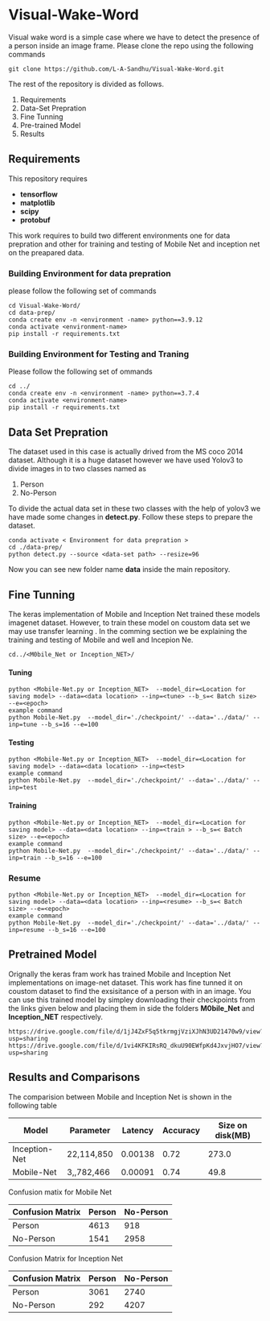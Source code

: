 # Visual-Wake-Word
Visual wake word is a simple case where we have to detect the presence of a person inside an image frame. Please clone the repo using the following commands 
```
git clone https://github.com/L-A-Sandhu/Visual-Wake-Word.git
```
The rest of the repository is divided as follows.
  1. Requirements
  2. Data-Set Prepration 
  3. Fine Tunning 
  4. Pre-trained Model
  5. Results 

## Requirements 
This repository requires 
* **tensorflow**
* **matplotlib**
* **scipy**
* **protobuf**


This work requires to build two different environments one for data prepration and other for training and testing of Mobile Net and inception net on the preapared data. 
### Building Environment for data prepration 
please follow the following set of commands 
```
cd Visual-Wake-Word/
cd data-prep/
conda create env -n <environment -name> python==3.9.12
conda activate <environment-name>
pip install -r requirements.txt
```
### Building Environment for Testing and Traning 
Please follow the following set of ommands 
```
cd ../
conda create env -n <environment -name> python==3.7.4
conda activate <environment-name>
pip install -r requirements.txt

```
## Data Set Prepration 
 The dataset used in this case is actually drived from the MS coco 2014 dataset. Although it is a huge dataset  however we have used Yolov3 to divide images in to two classes named as 
 1. Person 
 2. No-Person

To divide the actual data set in these two classes with the help of yolov3 we have made some changes in **detect.py**. Follow these steps to prepare the dataset.
```
conda activate < Environment for data prepration >
cd ./data-prep/
python detect.py --source <data-set path> --resize=96

```
Now you can see new folder name **data** inside the main repository.
## Fine Tunning 
The keras implementation of Mobile and Inception Net trained these models imagenet dataset. However, to train these model on coustom data set we may use transfer learning . In the comming section we be explaining the training and testing of Mobile and well and Incepion Ne.

```
cd../<M0bile_Net or Inception_NET>/

```
#### Tuning
```
python <Mobile-Net.py or Inception_NET>  --model_dir=<Location for saving model> --data=<data location> --inp=<tune> --b_s=< Batch size> --e=<epoch>
example command 
python Mobile-Net.py  --model_dir='./checkpoint/' --data='../data/' --inp=tune --b_s=16 --e=100
```
#### Testing  
```
python <Mobile-Net.py or Inception_NET>  --model_dir=<Location for saving model> --data=<data location> --inp=<test> 
example command 
python Mobile-Net.py  --model_dir='./checkpoint/' --data='../data/' --inp=test
````
#### Training 
```
python <Mobile-Net.py or Inception_NET>  --model_dir=<Location for saving model> --data=<data location> --inp=<train > --b_s=< Batch size> --e=<epoch>
example command 
python Mobile-Net.py  --model_dir='./checkpoint/' --data='../data/' --inp=train --b_s=16 --e=100
```
### Resume
```
python <Mobile-Net.py or Inception_NET>  --model_dir=<Location for saving model> --data=<data location> --inp=<resume> --b_s=< Batch size> --e=<epoch>
example command 
python Mobile-Net.py  --model_dir='./checkpoint/' --data='../data/' --inp=resume --b_s=16 --e=100

```

## Pretrained Model
Orignally the keras fram work has trained Mobile and Inception Net implementations on image-net dataset. This work has fine tunned it on coustom dataset to find the exsisitance of a person with in an image. You can use this trained model by simpley downloading their checkpoints from the links given  below and placing them in side the folders **M0bile_Net** and **Inception_NET** respectively. 
```
https://drive.google.com/file/d/1jJ4ZxF5q5tkrmgjVziXJhN3UD21470w9/view?usp=sharing
https://drive.google.com/file/d/1vi4KFKIRsRQ_dkuU90EWfpKd4JxvjHO7/view?usp=sharing

```


## Results and Comparisons 
The comparision between Mobile and Inception Net is shown in the following table 

| Model         | Parameter | Latency| Accuracy| Size on disk(MB) |
|---------------|-----------|--------|---------|------------------|
| Inception-Net | 22,114,850|0.00138 | 0.72    | 273.0            |
| Mobile-Net    | 3,,782,466|0.00091 | 0.74    | 49.8             |

Confusion matix for Mobile Net 

| Confusion Matrix  | Person | No-Person |
|-------------------|--------|-----------|
| Person            | 4613   | 918       |
| No-Person         | 1541   | 2958      |



Confusion Matrix for Inception Net 

| Confusion Matrix  | Person | No-Person |
|-------------------|--------|-----------|
| Person            | 3061   | 2740      |
| No-Person         | 292    | 4207      |


